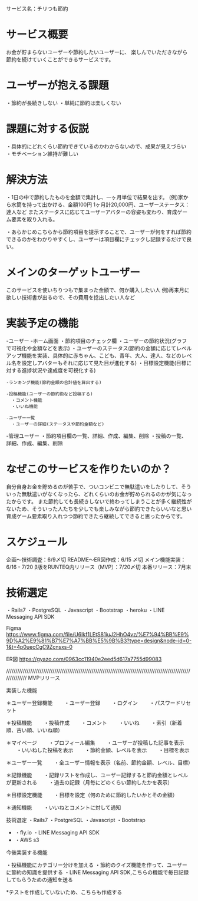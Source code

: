 サービス名：チリつも節約

# サービス概要
お金が貯まらないユーザーや節約したいユーザーに、
楽しんでいただきながら
節約を続けていくことができるサービスです。

# ユーザーが抱える課題
・節約が長続きしない
・単純に節約は楽しくない

# 課題に対する仮説
・具体的にどれくらい節約できているのかわからないので、成果が見えづらい
・モチベーション維持が難しい

# 解決方法
・1日の中で節約したものを金額で集計し、一ヶ月単位で結果を出す。
  (例)家から水筒を持って出かける、金額100円
  1ヶ月計20,000円、ユーザーステータス：達人など
  またステータスに応じてユーザーアバターの容姿も変わり、育成ゲーム要素を取り入れる。

・あらかじめこちらから節約項目を提示することで、ユーザーが何をすれば節約できるのかをわかりやすくし、ユーザーは項目欄にチェックし記録するだけで良い。

# メインのターゲットユーザー
このサービスを使いちりつもで集まった金額で、何か購入したい人
例)再来月に欲しい技術書が出るので、その費用を捻出したい人など

# 実装予定の機能
  -ユーザー
    -ホーム画面
      ・節約項目のチェック欄
      ・ユーザーの節約状況(グラフで可視化や金額などを表示)
      ・ユーザーのステータス(節約の金額に応じてレベルアップ機能を実装、具体的に赤ちゃん、こども、青年、大人、達人、などのレベル名を設定しアバターもそれに応じて見た目が進化する)
      ・目標設定機能(目標に対する進捗状況や達成度を可視化する)

    -ランキング機能(節約金額の合計値を算出する)

    -投稿機能(ユーザーの節約術など投稿する)
      ・コメント機能
      ・いいね機能
      
    -ユーザー一覧
      ・ユーザーの詳細(ステータスや節約金額など)

  -管理ユーザー
    ・節約項目欄の一覧、詳細、作成、編集、削除
    ・投稿の一覧、詳細、作成、編集、削除


# なぜこのサービスを作りたいのか？
自分自身お金を貯めるのが苦手で、ついコンビニで無駄遣いをしたりして、そういった無駄遣いがなくなったら、どれくらいのお金が貯められるのかが気になったからです。
また節約しても長続きしないで終わってしまうことが多く継続性がないため、そういった人たちを少しでも楽しみながら節約できたらいいなと思い育成ゲーム要素取り入れつつ節約できたら継続してできると思ったからです。

# スケジュール

企画〜技術調査：6/9〆切
README〜ER図作成：6/15 〆切
メイン機能実装：6/16 - 7/20
β版をRUNTEQ内リリース（MVP）：7/20〆切
本番リリース：7月末

# 技術選定
・Rails7
・PostgreSQL
・Javascript
・Bootstrap
・heroku
・LINE Messaging API SDK

Figma
https://www.figma.com/file/U6lkf1LEtS81iuJ2HhO4vz/%E7%94%BB%E9%9D%A2%E9%81%B7%E7%A7%BB%E5%9B%B3?type=design&node-id=0-1&t=4p0uecCgC9Zcnsxs-0

ER図
https://gyazo.com/0963cc11940e2eed5d617a7755d99083


//////////////////////////////////////////////////////////////////////////////////////////////////////////////
 MVPリリース

実装した機能

＊ユーザー登録機能
　　・ユーザー登録
　　・ログイン
　　・パスワードリセット


＊投稿機能
　　・投稿作成
　　・コメント
　　・いいね
　　・索引（新着順、古い順、いいね順）


＊マイページ
　　・プロフィール編集
　　・ユーザーが投稿した記事を表示
　　・いいねした投稿を表示
　　・節約金額、レベルを表示
　　・目標を表示


＊ユーザー一覧
　　・全ユーザー情報を表示（名前、節約金額、レベル、目標）

＊記録機能
　　・記録リストを作成し、ユーザー記録すると節約金額とレベルが更新される
　　・過去の記録（月毎にどのくらい節約したかを表示）


＊目標設定機能
　　・目標を設定（何のために節約したいかとその金額）


＊通知機能
　　・いいねとコメントに対して通知


技術選定
  ・Rails7
  ・PostgreSQL
  ・Javascript
  ・Bootstrap
* ・fly.io
  ・LINE Messaging API SDK
* ・AWS s3


今後実装する機能

・投稿機能にカテゴリー分けを加える
・節約のクイズ機能を作って、ユーザーに節約の知識を提供する
・LINE Messaging API SDK,こちらの機能で毎日記録してもらうための通知を送る

*テストを作成していないため、こちらも作成する
